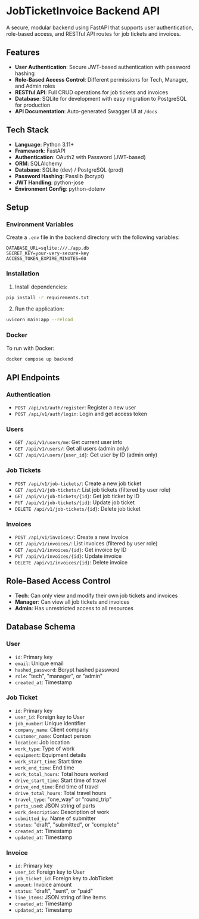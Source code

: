 # JobTicketInvoice Backend API

A secure, modular backend using FastAPI that supports user authentication, role-based access, and RESTful API routes for job tickets and invoices.

## Features

- **User Authentication**: Secure JWT-based authentication with password hashing
- **Role-Based Access Control**: Different permissions for Tech, Manager, and Admin roles
- **RESTful API**: Full CRUD operations for job tickets and invoices
- **Database**: SQLite for development with easy migration to PostgreSQL for production
- **API Documentation**: Auto-generated Swagger UI at `/docs`

## Tech Stack

- **Language**: Python 3.11+
- **Framework**: FastAPI
- **Authentication**: OAuth2 with Password (JWT-based)
- **ORM**: SQLAlchemy
- **Database**: SQLite (dev) / PostgreSQL (prod)
- **Password Hashing**: Passlib (bcrypt)
- **JWT Handling**: python-jose
- **Environment Config**: python-dotenv

## Setup

### Environment Variables

Create a `.env` file in the backend directory with the following variables:

```
DATABASE_URL=sqlite:///./app.db
SECRET_KEY=your-very-secure-key
ACCESS_TOKEN_EXPIRE_MINUTES=60
```

### Installation

1. Install dependencies:

```bash
pip install -r requirements.txt
```

2. Run the application:

```bash
uvicorn main:app --reload
```

### Docker

To run with Docker:

```bash
docker compose up backend
```

## API Endpoints

### Authentication

- `POST /api/v1/auth/register`: Register a new user
- `POST /api/v1/auth/login`: Login and get access token

### Users

- `GET /api/v1/users/me`: Get current user info
- `GET /api/v1/users/`: Get all users (admin only)
- `GET /api/v1/users/{user_id}`: Get user by ID (admin only)

### Job Tickets

- `POST /api/v1/job-tickets/`: Create a new job ticket
- `GET /api/v1/job-tickets/`: List job tickets (filtered by user role)
- `GET /api/v1/job-tickets/{id}`: Get job ticket by ID
- `PUT /api/v1/job-tickets/{id}`: Update job ticket
- `DELETE /api/v1/job-tickets/{id}`: Delete job ticket

### Invoices

- `POST /api/v1/invoices/`: Create a new invoice
- `GET /api/v1/invoices/`: List invoices (filtered by user role)
- `GET /api/v1/invoices/{id}`: Get invoice by ID
- `PUT /api/v1/invoices/{id}`: Update invoice
- `DELETE /api/v1/invoices/{id}`: Delete invoice

## Role-Based Access Control

- **Tech**: Can only view and modify their own job tickets and invoices
- **Manager**: Can view all job tickets and invoices
- **Admin**: Has unrestricted access to all resources

## Database Schema

### User
- `id`: Primary key
- `email`: Unique email
- `hashed_password`: Bcrypt hashed password
- `role`: "tech", "manager", or "admin"
- `created_at`: Timestamp

### Job Ticket
- `id`: Primary key
- `user_id`: Foreign key to User
- `job_number`: Unique identifier
- `company_name`: Client company
- `customer_name`: Contact person
- `location`: Job location
- `work_type`: Type of work
- `equipment`: Equipment details
- `work_start_time`: Start time
- `work_end_time`: End time
- `work_total_hours`: Total hours worked
- `drive_start_time`: Start time of travel
- `drive_end_time`: End time of travel
- `drive_total_hours`: Total travel hours
- `travel_type`: "one_way" or "round_trip"
- `parts_used`: JSON string of parts
- `work_description`: Description of work
- `submitted_by`: Name of submitter
- `status`: "draft", "submitted", or "complete"
- `created_at`: Timestamp
- `updated_at`: Timestamp

### Invoice
- `id`: Primary key
- `user_id`: Foreign key to User
- `job_ticket_id`: Foreign key to JobTicket
- `amount`: Invoice amount
- `status`: "draft", "sent", or "paid"
- `line_items`: JSON string of line items
- `created_at`: Timestamp
- `updated_at`: Timestamp
